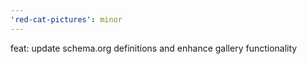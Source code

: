 ```yaml
---
'red-cat-pictures': minor
---
```


feat: update schema.org definitions and enhance gallery functionality

